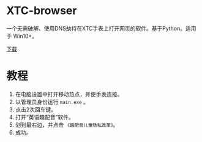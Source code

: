 # XTC-browser
一个无需破解、使用DNS劫持在XTC手表上打开网页的软件。基于Python。适用于 Win10+。

 [下载](https://github.com/hi-ac/XTC-browser/releases)

# 教程
1. 在电脑设置中打开移动热点，并使手表连接。
2. 以管理员身份运行 `main.exe` 。
3. 点击2次回车键。
4. 打开“英语趣配音”软件。
5. 划到最右边，并点击 `《趣配音儿童隐私政策》`。
6. 成功。
